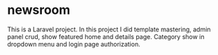# newsroom
This is a Laravel project. In this project I did template mastering, admin panel crud, show featured home and details page. Category show in dropdown menu and login page authorization.
